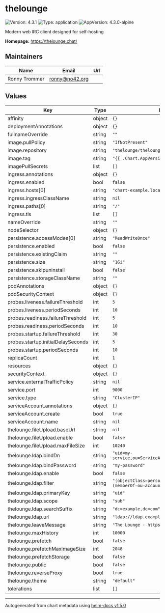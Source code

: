 # thelounge

![Version: 4.3.1](https://img.shields.io/badge/Version-4.3.1-informational?style=flat-square) ![Type: application](https://img.shields.io/badge/Type-application-informational?style=flat-square) ![AppVersion: 4.3.0-alpine](https://img.shields.io/badge/AppVersion-4.3.0--alpine-informational?style=flat-square)

Modern web IRC client designed for self-hosting

**Homepage:** <https://thelounge.chat/>

## Maintainers

| Name | Email | Url |
| ---- | ------ | --- |
| Ronny Trommer | ronny@no42.org |  |

## Values

| Key | Type | Default | Description |
|-----|------|---------|-------------|
| affinity | object | `{}` |  |
| deploymentAnnotations | object | `{}` |  |
| fullnameOverride | string | `""` |  |
| image.pullPolicy | string | `"IfNotPresent"` |  |
| image.repository | string | `"thelounge/thelounge"` |  |
| image.tag | string | `"{{ .Chart.AppVersion }}"` |  |
| imagePullSecrets | list | `[]` |  |
| ingress.annotations | object | `{}` |  |
| ingress.enabled | bool | `false` |  |
| ingress.hosts[0] | string | `"chart-example.local"` |  |
| ingress.ingressClassName | string | `nil` |  |
| ingress.paths[0] | string | `"/"` |  |
| ingress.tls | list | `[]` |  |
| nameOverride | string | `""` |  |
| nodeSelector | object | `{}` |  |
| persistence.accessModes[0] | string | `"ReadWriteOnce"` |  |
| persistence.enabled | bool | `false` |  |
| persistence.existingClaim | string | `""` |  |
| persistence.size | string | `"1Gi"` |  |
| persistence.skipuninstall | bool | `false` |  |
| persistence.storageClassName | string | `""` |  |
| podAnnotations | object | `{}` |  |
| podSecurityContext | object | `{}` |  |
| probes.liveness.failureThreshold | int | `5` |  |
| probes.liveness.periodSeconds | int | `10` |  |
| probes.readiness.failureThreshold | int | `5` |  |
| probes.readiness.periodSeconds | int | `10` |  |
| probes.startup.failureThreshold | int | `30` |  |
| probes.startup.initialDelaySeconds | int | `5` |  |
| probes.startup.periodSeconds | int | `10` |  |
| replicaCount | int | `1` |  |
| resources | object | `{}` |  |
| securityContext | object | `{}` |  |
| service.externalTrafficPolicy | string | `nil` |  |
| service.port | int | `9000` |  |
| service.type | string | `"ClusterIP"` |  |
| serviceAccount.annotations | object | `{}` |  |
| serviceAccount.create | bool | `true` |  |
| serviceAccount.name | string | `nil` |  |
| thelounge.fileUpload.baseUrl | string | `nil` |  |
| thelounge.fileUpload.enable | bool | `false` |  |
| thelounge.fileUpload.maxFileSize | int | `10240` |  |
| thelounge.ldap.bindDn | string | `"uid=my-service,ou=ServiceAccount,dc=example,dc=com"` |  |
| thelounge.ldap.bindPassword | string | `"my-password"` |  |
| thelounge.ldap.enable | bool | `false` |  |
| thelounge.ldap.filter | string | `"(objectClass=person)(memberOf=ou=accounts,dc=example,dc=com)"` |  |
| thelounge.ldap.primaryKey | string | `"uid"` |  |
| thelounge.ldap.scope | string | `"sub"` |  |
| thelounge.ldap.searchSuffix | string | `"dc=example,dc=com"` |  |
| thelounge.ldap.url | string | `"ldap://ldap.example.com"` |  |
| thelounge.leaveMessage | string | `"The Lounge - https://thelounge.chat"` |  |
| thelounge.maxHistory | int | `10000` |  |
| thelounge.prefetch | bool | `false` |  |
| thelounge.prefetchMaxImageSize | int | `2048` |  |
| thelounge.prefetchStorage | bool | `false` |  |
| thelounge.public | bool | `false` |  |
| thelounge.reverseProxy | bool | `true` |  |
| thelounge.theme | string | `"default"` |  |
| tolerations | list | `[]` |  |

----------------------------------------------
Autogenerated from chart metadata using [helm-docs v1.5.0](https://github.com/norwoodj/helm-docs/releases/v1.5.0)

